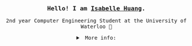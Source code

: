 <div align="center">
  
<h3><samp>Hello! I am <b><a rel="nofollow noopener noreferrer" target="_blank" href="https://isabellehuangg.me">Isabelle Huang</a></b>.</samp></h3>
<p>
    <samp>
      2nd year Computer Engineering Student at the University of Waterloo 🦆
    </samp>
</p>

<details align="center">
   <summary> <samp>&nbsp;More info:</samp></summary>
   <samp>
     Some other ways to reach me: <a href="https://www.instagram.com/isabellehuangg/">Instagram</a>, <a href="mailto:isabelle.huang@uwaterloo.com">Email</a>, <a href = "https://discordapp.com/users/344253205598961665">Discord</a> ♪～(￣、￣ )
  </samp>
</details>
